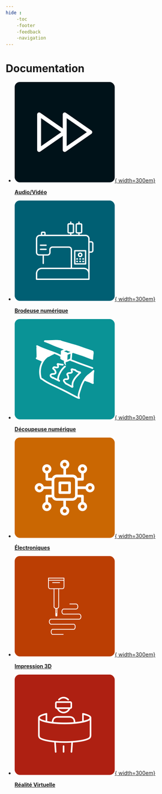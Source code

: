 ```yaml
---
hide :
    -toc
    -footer
    -feedback
    -navigation
---
```


# Documentation

<style>
  .md-content__button {
    display: none;
  }

  .md-typeset .grid {
    grid-gap: 0.4rem;
    display: grid;
    grid-template-columns: repeat(auto-fit,minmax(12rem,1fr));
    margin: 1em 0;
    text-align : center;
    }
</style>



<div class="grid cards" markdown>

- [![](../assets/icones/audio-video.svg){ width=300em}](../impression3d/introduction.md)

    [**Audio/Vidéo**](../impression3d/introduction.md)

- [![](../assets/icones/brodeuse.svg){ width=300em}](../brodeuse-numerique/introduction.md)

    [**Brodeuse numérique**](../brodeuse-numerique/introduction.md)


- [![](../assets/icones/decoupeuse.svg){ width=300em}](../decoupe-numerique/introduction.md)

    [**Découpeuse numérique**](../decoupe-numerique/introduction.md)

- [![](../assets/icones/electroniques.svg){ width=300em}](../electroniques/introduction.md)

    [**Électroniques**](../electroniques/introduction.md)

- [![](../assets/icones/impression3d.svg){ width=300em}](../impression3d/introduction.md)

    [**Impression 3D**](../impression3d/introduction.md)
    
- [![](../assets/icones/vr.svg){ width=300em}](../vr/mises-en-garde.md)

    [**Réalité Virtuelle**](../vr/mises-en-garde.md)

</div>
